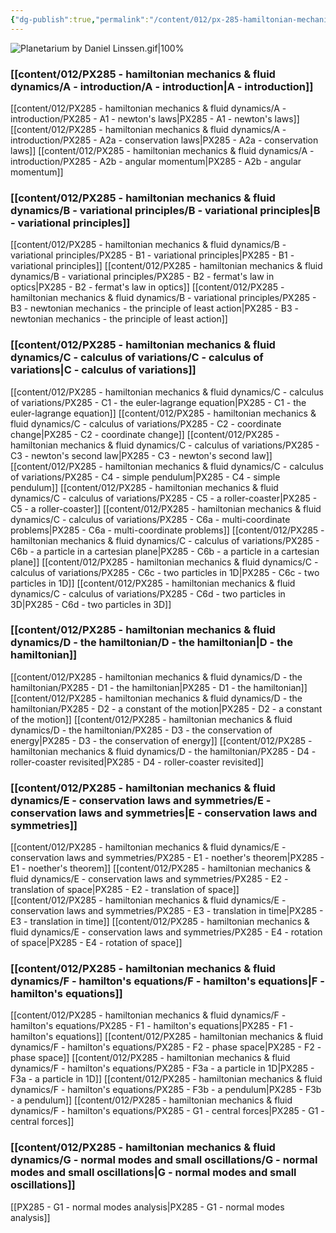 ```yaml
---
{"dg-publish":true,"permalink":"/content/012/px-285-hamiltonian-mechanics-and-fluid-dynamics/px-285-0-hamiltonian-mechanics/","created":"2024-11-25T10:50:32.000+00:00","updated":"2024-11-27T20:32:05.568+00:00"}
---
```


![Planetarium by Daniel Linssen.gif|100%](/img/user/pics/Planetarium%20by%20Daniel%20Linssen.gif)
### [[content/012/PX285 - hamiltonian mechanics & fluid dynamics/A - introduction/A - introduction\|A - introduction]]
[[content/012/PX285 - hamiltonian mechanics & fluid dynamics/A - introduction/PX285 - A1 - newton's laws\|PX285 - A1 - newton's laws]]
[[content/012/PX285 - hamiltonian mechanics & fluid dynamics/A - introduction/PX285 - A2a - conservation laws\|PX285 - A2a - conservation laws]]
[[content/012/PX285 - hamiltonian mechanics & fluid dynamics/A - introduction/PX285 - A2b - angular momentum\|PX285 - A2b - angular momentum]]
### [[content/012/PX285 - hamiltonian mechanics & fluid dynamics/B - variational principles/B - variational principles\|B - variational principles]]
[[content/012/PX285 - hamiltonian mechanics & fluid dynamics/B - variational principles/PX285 - B1 - variational principles\|PX285 - B1 - variational principles]]
[[content/012/PX285 - hamiltonian mechanics & fluid dynamics/B - variational principles/PX285 - B2 - fermat's law in optics\|PX285 - B2 - fermat's law in optics]]
[[content/012/PX285 - hamiltonian mechanics & fluid dynamics/B - variational principles/PX285 - B3 - newtonian mechanics - the principle of least action\|PX285 - B3 - newtonian mechanics - the principle of least action]]
### [[content/012/PX285 - hamiltonian mechanics & fluid dynamics/C - calculus of variations/C - calculus of variations\|C - calculus of variations]]
[[content/012/PX285 - hamiltonian mechanics & fluid dynamics/C - calculus of variations/PX285 - C1 - the euler-lagrange equation\|PX285 - C1 - the euler-lagrange equation]]
[[content/012/PX285 - hamiltonian mechanics & fluid dynamics/C - calculus of variations/PX285 - C2 - coordinate change\|PX285 - C2 - coordinate change]]
[[content/012/PX285 - hamiltonian mechanics & fluid dynamics/C - calculus of variations/PX285 - C3 - newton's second law\|PX285 - C3 - newton's second law]]
[[content/012/PX285 - hamiltonian mechanics & fluid dynamics/C - calculus of variations/PX285 - C4 - simple pendulum\|PX285 - C4 - simple pendulum]]
[[content/012/PX285 - hamiltonian mechanics & fluid dynamics/C - calculus of variations/PX285 - C5 - a roller-coaster\|PX285 - C5 - a roller-coaster]]
[[content/012/PX285 - hamiltonian mechanics & fluid dynamics/C - calculus of variations/PX285 - C6a - multi-coordinate problems\|PX285 - C6a - multi-coordinate problems]]
[[content/012/PX285 - hamiltonian mechanics & fluid dynamics/C - calculus of variations/PX285 - C6b - a particle in a cartesian plane\|PX285 - C6b - a particle in a cartesian plane]]
[[content/012/PX285 - hamiltonian mechanics & fluid dynamics/C - calculus of variations/PX285 - C6c - two particles in 1D\|PX285 - C6c - two particles in 1D]]
[[content/012/PX285 - hamiltonian mechanics & fluid dynamics/C - calculus of variations/PX285 - C6d - two particles in 3D\|PX285 - C6d - two particles in 3D]]
### [[content/012/PX285 - hamiltonian mechanics & fluid dynamics/D - the hamiltonian/D - the hamiltonian\|D - the hamiltonian]]
[[content/012/PX285 - hamiltonian mechanics & fluid dynamics/D - the hamiltonian/PX285 - D1 - the hamiltonian\|PX285 - D1 - the hamiltonian]]
[[content/012/PX285 - hamiltonian mechanics & fluid dynamics/D - the hamiltonian/PX285 - D2 - a constant of the motion\|PX285 - D2 - a constant of the motion]]
[[content/012/PX285 - hamiltonian mechanics & fluid dynamics/D - the hamiltonian/PX285 - D3 - the conservation of energy\|PX285 - D3 - the conservation of energy]]
[[content/012/PX285 - hamiltonian mechanics & fluid dynamics/D - the hamiltonian/PX285 - D4 - roller-coaster revisited\|PX285 - D4 - roller-coaster revisited]]
### [[content/012/PX285 - hamiltonian mechanics & fluid dynamics/E - conservation laws and symmetries/E - conservation laws and symmetries\|E - conservation laws and symmetries]]
[[content/012/PX285 - hamiltonian mechanics & fluid dynamics/E - conservation laws and symmetries/PX285 - E1 - noether's theorem\|PX285 - E1 - noether's theorem]]
[[content/012/PX285 - hamiltonian mechanics & fluid dynamics/E - conservation laws and symmetries/PX285 - E2 - translation of space\|PX285 - E2 - translation of space]]
[[content/012/PX285 - hamiltonian mechanics & fluid dynamics/E - conservation laws and symmetries/PX285 - E3 - translation in time\|PX285 - E3 - translation in time]]
[[content/012/PX285 - hamiltonian mechanics & fluid dynamics/E - conservation laws and symmetries/PX285 - E4 - rotation of space\|PX285 - E4 - rotation of space]]
### [[content/012/PX285 - hamiltonian mechanics & fluid dynamics/F - hamilton's equations/F - hamilton's equations\|F - hamilton's equations]]
[[content/012/PX285 - hamiltonian mechanics & fluid dynamics/F - hamilton's equations/PX285 - F1 - hamilton's equations\|PX285 - F1 - hamilton's equations]]
[[content/012/PX285 - hamiltonian mechanics & fluid dynamics/F - hamilton's equations/PX285 - F2 - phase space\|PX285 - F2 - phase space]]
[[content/012/PX285 - hamiltonian mechanics & fluid dynamics/F - hamilton's equations/PX285 - F3a - a particle in 1D\|PX285 - F3a - a particle in 1D]]
[[content/012/PX285 - hamiltonian mechanics & fluid dynamics/F - hamilton's equations/PX285 - F3b - a pendulum\|PX285 - F3b - a pendulum]]
[[content/012/PX285 - hamiltonian mechanics & fluid dynamics/F - hamilton's equations/PX285 - G1 - central forces\|PX285 - G1 - central forces]]
### [[content/012/PX285 - hamiltonian mechanics & fluid dynamics/G - normal modes and small oscillations/G - normal modes and small oscillations\|G - normal modes and small oscillations]]
[[PX285 - G1 - normal modes analysis\|PX285 - G1 - normal modes analysis]]
